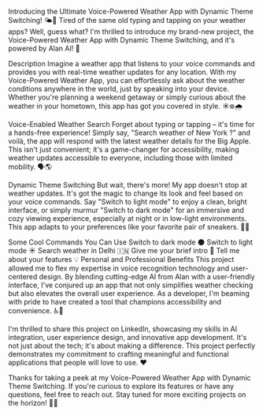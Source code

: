 Introducing the Ultimate Voice-Powered Weather App with Dynamic Theme Switching! 🌤️🌙
Tired of the same old typing and tapping on your weather apps? Well, guess what? I'm thrilled to introduce my brand-new project, the Voice-Powered Weather App with Dynamic Theme Switching, and it's powered by Alan AI! 🚀

Description
Imagine a weather app that listens to your voice commands and provides you with real-time weather updates for any location. With my Voice-Powered Weather App, you can effortlessly ask about the weather conditions anywhere in the world, just by speaking into your device. Whether you're planning a weekend getaway or simply curious about the weather in your hometown, this app has got you covered in style. ☀️❄️🌧️

Voice-Enabled Weather Search
Forget about typing or tapping – it's time for a hands-free experience! Simply say, "Search weather of New York ?" and voilà, the app will respond with the latest weather details for the Big Apple. This isn't just convenient; it's a game-changer for accessibility, making weather updates accessible to everyone, including those with limited mobility. 🗣️🌎

Dynamic Theme Switching
But wait, there's more! My app doesn't stop at weather updates. It's got the magic to change its look and feel based on your voice commands. Say "Switch to light mode" to enjoy a clean, bright interface, or simply murmur "Switch to dark mode" for an immersive and cozy viewing experience, especially at night or in low-light environments. This app adapts to your preferences like your favorite pair of sneakers. 👟🌚

Some Cool Commands You Can Use
Switch to dark mode 🌑
Switch to light mode ☀️
Search weather in Delhi 🇮🇳
Give me your brief intro 🤖
Tell me about your features 💡
Personal and Professional Benefits
This project allowed me to flex my expertise in voice recognition technology and user-centered design. By blending cutting-edge AI from Alan with a user-friendly interface, I've conjured up an app that not only simplifies weather checking but also elevates the overall user experience. As a developer, I'm beaming with pride to have created a tool that champions accessibility and convenience. ♿📱

I'm thrilled to share this project on LinkedIn, showcasing my skills in AI integration, user experience design, and innovative app development. It's not just about the tech; it's about making a difference. This project perfectly demonstrates my commitment to crafting meaningful and functional applications that people will love to use. ❤️

Thanks for taking a peek at my Voice-Powered Weather App with Dynamic Theme Switching. If you're curious to explore its features or have any questions, feel free to reach out. Stay tuned for more exciting projects on the horizon! 🌟😊
